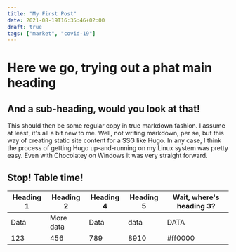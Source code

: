 ```yaml
---
title: "My First Post"
date: 2021-08-19T16:35:46+02:00
draft: true
tags: ["market", "covid-19"]
---
```


# Here we go, trying out a phat main heading

## And a sub-heading, would you look at that!

This should then be some regular copy in true markdown fashion. I assume at least, it's all a bit new to me. Well, not writing markdown, per se, but this way of creating static site content for a SSG like Hugo. In any case, I think the process of getting Hugo up-and-running on my Linux system was pretty easy. Even with Chocolatey on Windows it was very straight forward.

## Stop! Table time!

Heading 1 | Heading 2 | Heading 4 | Heading 5 | Wait, where's heading 3?
----------|-----------|-----------|-----------|----------
Data | More data | Data | data | DATA
123 | 456 | 789 | 8910 | #ff0000

